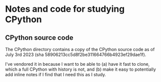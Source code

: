 # Notes and code for studying CPython

## CPython source code

The CPython directory contains a copy of the CPython source
code as of July 3rd 2023 (sha 58906213cc5d8f2be311664766b4923ef29dae1f).

I've vendored it in because I want to be able to (a) have it fast
to clone, which a full CPython with history is not, and (b) make
it easy to potentially add inline notes if I find that I need this
as I study.
